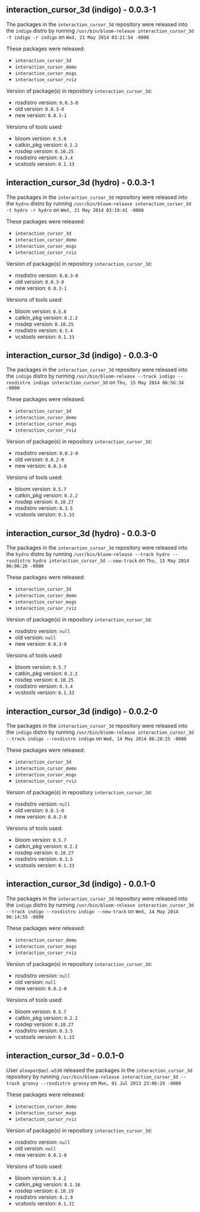 ## interaction_cursor_3d (indigo) - 0.0.3-1

The packages in the `interaction_cursor_3d` repository were released into the `indigo` distro by running `/usr/bin/bloom-release interaction_cursor_3d -t indigo -r indigo` on `Wed, 21 May 2014 03:21:54 -0000`

These packages were released:
- `interaction_cursor_3d`
- `interaction_cursor_demo`
- `interaction_cursor_msgs`
- `interaction_cursor_rviz`

Version of package(s) in repository `interaction_cursor_3d`:
- rosdistro version: `0.0.3-0`
- old version: `0.0.3-0`
- new version: `0.0.3-1`

Versions of tools used:
- bloom version: `0.5.8`
- catkin_pkg version: `0.2.2`
- rosdep version: `0.10.25`
- rosdistro version: `0.3.4`
- vcstools version: `0.1.33`


## interaction_cursor_3d (hydro) - 0.0.3-1

The packages in the `interaction_cursor_3d` repository were released into the `hydro` distro by running `/usr/bin/bloom-release interaction_cursor_3d -t hydro -r hydro` on `Wed, 21 May 2014 03:19:41 -0000`

These packages were released:
- `interaction_cursor_3d`
- `interaction_cursor_demo`
- `interaction_cursor_msgs`
- `interaction_cursor_rviz`

Version of package(s) in repository `interaction_cursor_3d`:
- rosdistro version: `0.0.3-0`
- old version: `0.0.3-0`
- new version: `0.0.3-1`

Versions of tools used:
- bloom version: `0.5.8`
- catkin_pkg version: `0.2.2`
- rosdep version: `0.10.25`
- rosdistro version: `0.3.4`
- vcstools version: `0.1.33`


## interaction_cursor_3d (indigo) - 0.0.3-0

The packages in the `interaction_cursor_3d` repository were released into the `indigo` distro by running `/usr/bin/bloom-release --track indigo --rosdistro indigo interaction_cursor_3d` on `Thu, 15 May 2014 06:56:34 -0000`

These packages were released:
- `interaction_cursor_3d`
- `interaction_cursor_demo`
- `interaction_cursor_msgs`
- `interaction_cursor_rviz`

Version of package(s) in repository `interaction_cursor_3d`:
- rosdistro version: `0.0.2-0`
- old version: `0.0.2-0`
- new version: `0.0.3-0`

Versions of tools used:
- bloom version: `0.5.7`
- catkin_pkg version: `0.2.2`
- rosdep version: `0.10.27`
- rosdistro version: `0.3.5`
- vcstools version: `0.1.33`


## interaction_cursor_3d (hydro) - 0.0.3-0

The packages in the `interaction_cursor_3d` repository were released into the `hydro` distro by running `/usr/bin/bloom-release --track hydro --rosdistro hydro interaction_cursor_3d --new-track` on `Thu, 15 May 2014 06:06:26 -0000`

These packages were released:
- `interaction_cursor_3d`
- `interaction_cursor_demo`
- `interaction_cursor_msgs`
- `interaction_cursor_rviz`

Version of package(s) in repository `interaction_cursor_3d`:
- rosdistro version: `null`
- old version: `null`
- new version: `0.0.3-0`

Versions of tools used:
- bloom version: `0.5.7`
- catkin_pkg version: `0.2.2`
- rosdep version: `0.10.25`
- rosdistro version: `0.3.4`
- vcstools version: `0.1.33`


## interaction_cursor_3d (indigo) - 0.0.2-0

The packages in the `interaction_cursor_3d` repository were released into the `indigo` distro by running `/usr/bin/bloom-release interaction_cursor_3d --track indigo --rosdistro indigo` on `Wed, 14 May 2014 06:28:25 -0000`

These packages were released:
- `interaction_cursor_3d`
- `interaction_cursor_demo`
- `interaction_cursor_msgs`
- `interaction_cursor_rviz`

Version of package(s) in repository `interaction_cursor_3d`:
- rosdistro version: `null`
- old version: `0.0.1-0`
- new version: `0.0.2-0`

Versions of tools used:
- bloom version: `0.5.7`
- catkin_pkg version: `0.2.2`
- rosdep version: `0.10.27`
- rosdistro version: `0.3.5`
- vcstools version: `0.1.33`


## interaction_cursor_3d (indigo) - 0.0.1-0

The packages in the `interaction_cursor_3d` repository were released into the `indigo` distro by running `/usr/bin/bloom-release interaction_cursor_3d --track indigo --rosdistro indigo --new-track` on `Wed, 14 May 2014 06:14:55 -0000`

These packages were released:
- `interaction_cursor_demo`
- `interaction_cursor_msgs`
- `interaction_cursor_rviz`

Version of package(s) in repository `interaction_cursor_3d`:
- rosdistro version: `null`
- old version: `null`
- new version: `0.0.1-0`

Versions of tools used:
- bloom version: `0.5.7`
- catkin_pkg version: `0.2.2`
- rosdep version: `0.10.27`
- rosdistro version: `0.3.5`
- vcstools version: `0.1.33`


## interaction_cursor_3d - 0.0.1-0

User `aleeper@ael-w530` released the packages in the `interaction_cursor_3d` repository by running `/usr/bin/bloom-release interaction_cursor_3d --track groovy --rosdistro groovy` on `Mon, 01 Jul 2013 23:06:29 -0000`

These packages were released:
- `interaction_cursor_demo`
- `interaction_cursor_msgs`
- `interaction_cursor_rviz`

Version of package(s) in repository `interaction_cursor_3d`:
- rosdistro version: `null`
- old version: `null`
- new version: `0.0.1-0`

Versions of tools used:
- bloom version: `0.4.2`
- catkin_pkg version: `0.1.16`
- rosdep version: `0.10.19`
- rosdistro version: `0.2.9`
- vcstools version: `0.1.31`


